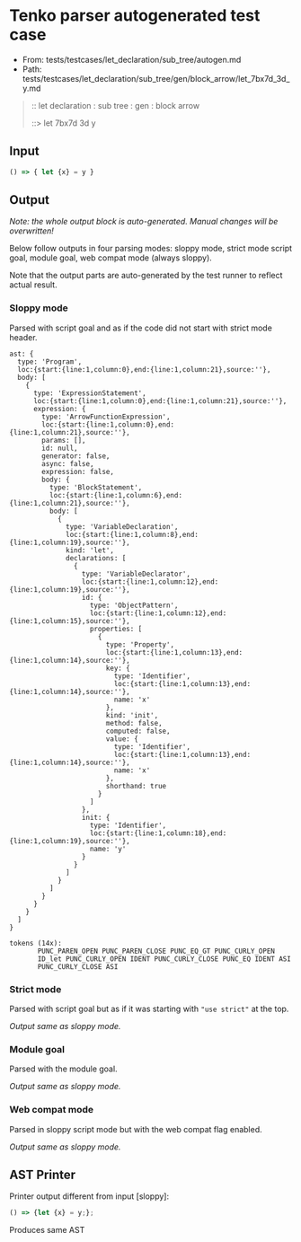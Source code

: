# Tenko parser autogenerated test case

- From: tests/testcases/let_declaration/sub_tree/autogen.md
- Path: tests/testcases/let_declaration/sub_tree/gen/block_arrow/let_7bx7d_3d_y.md

> :: let declaration : sub tree : gen : block arrow
>
> ::> let 7bx7d 3d y

## Input


`````js
() => { let {x} = y }
`````

## Output

_Note: the whole output block is auto-generated. Manual changes will be overwritten!_

Below follow outputs in four parsing modes: sloppy mode, strict mode script goal, module goal, web compat mode (always sloppy).

Note that the output parts are auto-generated by the test runner to reflect actual result.

### Sloppy mode

Parsed with script goal and as if the code did not start with strict mode header.

`````
ast: {
  type: 'Program',
  loc:{start:{line:1,column:0},end:{line:1,column:21},source:''},
  body: [
    {
      type: 'ExpressionStatement',
      loc:{start:{line:1,column:0},end:{line:1,column:21},source:''},
      expression: {
        type: 'ArrowFunctionExpression',
        loc:{start:{line:1,column:0},end:{line:1,column:21},source:''},
        params: [],
        id: null,
        generator: false,
        async: false,
        expression: false,
        body: {
          type: 'BlockStatement',
          loc:{start:{line:1,column:6},end:{line:1,column:21},source:''},
          body: [
            {
              type: 'VariableDeclaration',
              loc:{start:{line:1,column:8},end:{line:1,column:19},source:''},
              kind: 'let',
              declarations: [
                {
                  type: 'VariableDeclarator',
                  loc:{start:{line:1,column:12},end:{line:1,column:19},source:''},
                  id: {
                    type: 'ObjectPattern',
                    loc:{start:{line:1,column:12},end:{line:1,column:15},source:''},
                    properties: [
                      {
                        type: 'Property',
                        loc:{start:{line:1,column:13},end:{line:1,column:14},source:''},
                        key: {
                          type: 'Identifier',
                          loc:{start:{line:1,column:13},end:{line:1,column:14},source:''},
                          name: 'x'
                        },
                        kind: 'init',
                        method: false,
                        computed: false,
                        value: {
                          type: 'Identifier',
                          loc:{start:{line:1,column:13},end:{line:1,column:14},source:''},
                          name: 'x'
                        },
                        shorthand: true
                      }
                    ]
                  },
                  init: {
                    type: 'Identifier',
                    loc:{start:{line:1,column:18},end:{line:1,column:19},source:''},
                    name: 'y'
                  }
                }
              ]
            }
          ]
        }
      }
    }
  ]
}

tokens (14x):
       PUNC_PAREN_OPEN PUNC_PAREN_CLOSE PUNC_EQ_GT PUNC_CURLY_OPEN
       ID_let PUNC_CURLY_OPEN IDENT PUNC_CURLY_CLOSE PUNC_EQ IDENT ASI
       PUNC_CURLY_CLOSE ASI
`````

### Strict mode

Parsed with script goal but as if it was starting with `"use strict"` at the top.

_Output same as sloppy mode._

### Module goal

Parsed with the module goal.

_Output same as sloppy mode._

### Web compat mode

Parsed in sloppy script mode but with the web compat flag enabled.

_Output same as sloppy mode._

## AST Printer

Printer output different from input [sloppy]:

````js
() => {let {x} = y;};
````

Produces same AST
